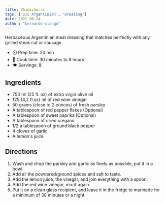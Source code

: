 ```yaml
---
title: Chimichurri
tags: ['🇦🇷 Argentinian', 'Dressing']
date: 2022-06-24
author: "bernardo-slongo"
---
```

Herbaceous Argentinian meat dressing that matches perfectly with any grilled steak cut or sausage. 
 
- ⏲️ Prep time: 20 min
- 🍳 Cook time: 30 minutes to 8 hours 
- 🍽️ Servings: 8

## Ingredients

- 750 ml (25 fl. oz) of extra virgin olive oil 
- 125 (4,2 fl.oz) ml of red wine vinegar
- 50 grams (close to 2 ounces) of fresh parsley 
- A tablespoon of red pepper flakes (Optional)
- A tablespoon of sweet paprika (Optional)
- A tablespoon of dried oregano
- 1/2 a tablespoon of ground black pepper
- 4 cloves of garlic
- A lemon's juice

## Directions

1. Wash and chop the parsley and garlic as finely as possible, put it in a bowl.
2. Add all the powdered/ground spices and salt to taste.
3. Add the lemon juice, the vinegar, and join everything with a spoon. 
4. Add the red wine vinegar, mix it again.
5. Put it on a clean glass recipient, and leave it in the fridge to marinade for a minimum of 30 minutes or a night.
